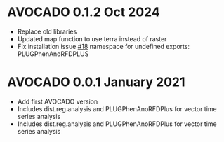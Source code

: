 AVOCADO 0.1.2 Oct 2024
===========

* Replace old libraries
* Updated map function to use terra instead of raster
* Fix installation issue [#18](https://github.com/MDecuy/AVOCADO/issues/18) namespace for undefined exports: PLUGPhenAnoRFDPLUS

AVOCADO 0.0.1 January 2021
===========

* Add first AVOCADO version
* Includes dist.reg.analysis and PLUGPhenAnoRFDPlus for vector time series analysis
* Includes dist.reg.analysis and PLUGPhenAnoRFDPlus for vector time series analysis